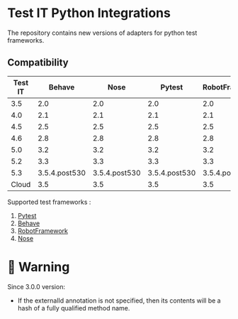 # Test IT Python Integrations
The repository contains new versions of adapters for python test frameworks.

## Compatibility

| Test IT | Behave        | Nose          | Pytest        | RobotFramework |
|---------|---------------|---------------|---------------|----------------|
| 3.5     | 2.0           | 2.0           | 2.0           | 2.0            |
| 4.0     | 2.1           | 2.1           | 2.1           | 2.1            |
| 4.5     | 2.5           | 2.5           | 2.5           | 2.5            |
| 4.6     | 2.8           | 2.8           | 2.8           | 2.8            |
| 5.0     | 3.2           | 3.2           | 3.2           | 3.2            |
| 5.2     | 3.3           | 3.3           | 3.3           | 3.3            |
| 5.3     | 3.5.4.post530 | 3.5.4.post530 | 3.5.4.post530 | 3.5.4.post530  |
| Cloud   | 3.5           | 3.5           | 3.5           | 3.5            |

Supported test frameworks :
 1. [Pytest](https://github.com/testit-tms/adapters-python/tree/main/testit-adapter-pytest)
 2. [Behave](https://github.com/testit-tms/adapters-python/tree/main/testit-adapter-behave)
 3. [RobotFramework](https://github.com/testit-tms/adapters-python/tree/main/testit-adapter-robotframework)
 4. [Nose](https://github.com/testit-tms/adapters-python/tree/main/testit-adapter-nose) 

# 🚀 Warning
Since 3.0.0 version:
- If the externalId annotation is not specified, then its contents will be a hash of a fully qualified method name.
